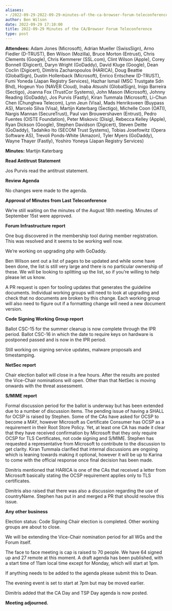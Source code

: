 ```yaml
---
aliases:
- /2022-09-29-2022-09-29-minutes-of-the-ca-browser-forum-teleconference/
author: Ben Wilson
date: 2022-09-29 17:10:00
title: 2022-09-29 Minutes of the CA/Browser Forum Teleconference
type: post
---
```


**Attendees:** Adam Jones (Microsoft), Adrian Mueller (SwissSign), Arno Fiedler (D-TRUST), Ben Wilson (Mozilla), Bruce Morton (Entrust), Chris Clements (Google), Chris Kemmerer (SSL.com), Clint Wilson (Apple), Corey Bonnell (Digicert), Daryn Wright (GoDaddy), David Kluge (Google), Dean Coclin (Digicert), Dimitris Zacharopoulos (HARICA), Doug Beattie (GlobalSign), Dustin Hollenback (Microsoft), Enrico Entschew (D-TRUST), Fumi Yoneda (Japan Registry Services), Hazhar Ismail (MSC Trustgate Sdn Bhd), Hogeun Yoo (NAVER Cloud), Inaba Atsushi (GlobalSign), Inigo Barreira (Sectigo), Joanna Fox (TrustCor Systems), John Mason (Microsoft), Johnny Reading (GoDaddy), Jos Purvis (Fastly), Kiran Tummala (Microsoft), Li-Chun Chen (Chunghwa Telecom), Lynn Jeun (Visa), Mads Henriksveen (Buypass AS), Marcelo Silva (Visa), Martijn Katerbarg (Sectigo), Michelle Coon (OATI), Nargis Mannan (SecureTrust), Paul van Brouwershaven (Entrust), Pedro Fuentes (OISTE Foundation), Peter Miskovic (Disig), Rebecca Kelley (Apple), Ryan Dickson (Google), Stephen Davidson (Digicert), Steven Deitte (GoDaddy), Tadahiko Ito (SECOM Trust Systems), Tobias Josefowitz (Opera Software AS), Trevoli Ponds-White (Amazon), Tyler Myers (GoDaddy), Wayne Thayer (Fastly), Yoshiro Yoneya (Japan Registry Services)

**Minutes:** Martijn Katerbarg

**Read Antitrust Statement**

Jos Purvis read the antitrust statement.

**Review Agenda**

No changes were made to the agenda.

**Approval of Minutes from Last Teleconference**

We’re still waiting on the minutes of the August 18th meeting. Minutes of September 15st were approved.

**Forum Infrastructure report**

One bug discovered in the membership tool during member registration. This was resolved and it seems to be working well now.

We’re working on upgrading php with GoDaddy.

Ben Wilson sent out a list of pages to be updated and while some have been done, the list is still very large and there is no particular ownership of these. We will be looking to splitting up the list, so if you’re willing to help please let us know.

A PR request is open for tooling updates that generates the guideline documents. Individual working groups will need to look at upgrading and check that no documents are broken by this change. Each working group will also need to figure out if a formatting change will need a new document version.

**Code Signing Working Group report**

Ballot CSC-15 for the summer cleanup is now complete through the IPR period.
Ballot CSC-16 in which the date to require keys on hardware is postponed passed and is now in the IPR period.

Still working on signing service updates, malware proposals and timestamping.

**NetSec report**

Chair election ballot will close in a few hours. After the results are posted the Vice-Chair nominations will open. Other than that NetSec is moving onwards with the threat assessment.

**S/MIME report**

Formal discussion period for the ballot is underway but has been extended due to a number of discussion items. The pending issue of having a SHALL for OCSP is raised by Stephen. Some of the CAs have asked for OCSP to become a MAY, however Microsoft as Certificate Consumer has OCSP as a requirement in their Root Store Policy. Yet, at least one CA has made it clear that they have received confirmation by Microsoft that they only require OCSP for TLS Certificates, not code signing and S/MIME. Stephen has requested a representative from Microsoft to contribute to the discussion to get clarity. Kiran Tummala clarified that internal discussions are ongoing which is leaning towards making it optional, however it will be up to Karina to come with the official response once final decision has been made.

Dimitris mentioned that HARICA is one of the CAs that received a letter from Microsoft basically stating the OCSP requirement applies only to TLS certificates.

Dimitris also raised that there was also a discussion regarding the use of countryName. Stephen has put in and merged a PR that should resolve this issue.

**Any other business**

Election status: Code Signing Chair election is completed. Other working groups are about to close.

We will be extending the Vice-Chair nomination period for all WGs and the Forum itself.

The face to face meeting is cap is raised to 70 people. We have 64 signed up and 27 remote at this moment. A draft agenda has been published, with a start time of 11am local time except for Monday, which will start at 1pm.

If anything needs to be added to the agenda please submit this to Dean.

The evening event is set to start at 7pm but may be moved earlier.

Dimitris added that the CA Day and TSP Day agenda is now posted.

**Meeting adjourned.**